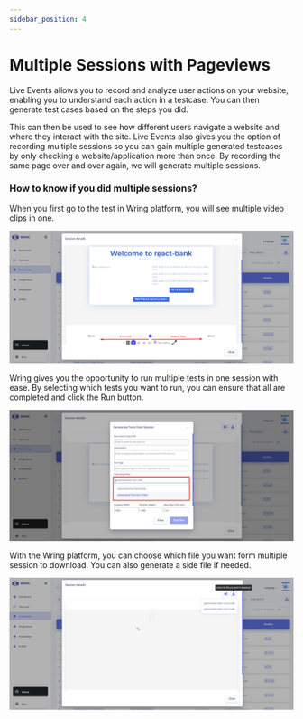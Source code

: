 ```yaml
---
sidebar_position: 4
---
```


# Multiple Sessions with Pageviews

Live Events allows you to record and analyze user actions on your website, enabling you to understand each action in a testcase. You can then generate test cases based on the steps you did.

This can then be used to see how different users navigate a website and where they interact with the site. Live Events also gives you the option of recording multiple sessions so you can gain multiple generated testcases by only checking a website/application more than once.
By recording the same page over and over again, we will generate multiple sessions.

 ### How to know if you did multiple sessions?

When you first go to the test in Wring platform, you will see multiple video clips in one.

![Pageview](/img/pag2.png)

Wring gives you the opportunity to run multiple tests in one session with ease. By selecting which tests you want to run, you can ensure that all are completed and click the Run button. 

![Pageview](/img/pag3.png)

With the Wring platform, you can choose which file you want form multiple session to download. You can also generate a side file if needed.

![Pageview](/img/pag4.png)
